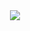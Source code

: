 <div align=center>
	<img src="https://capsule-render.vercel.app/api?type=waving&color=auto&height=200&section=header&text=Gun's%20Github!&fontSize=90" />	
</div>

<!--
**geon-gil/geon-gil** is a ✨ _special_ ✨ repository because its `README.md` (this file) appears on your GitHub profile.

Here are some ideas to get you started:

- 🔭 I’m currently working on ...
- 🌱 I’m currently learning ...
- 👯 I’m looking to collaborate on ...
- 🤔 I’m looking for help with ...
- 💬 Ask me about ...
- 📫 How to reach me: ...
- 😄 Pronouns: ...
- ⚡ Fun fact: ...
-->
